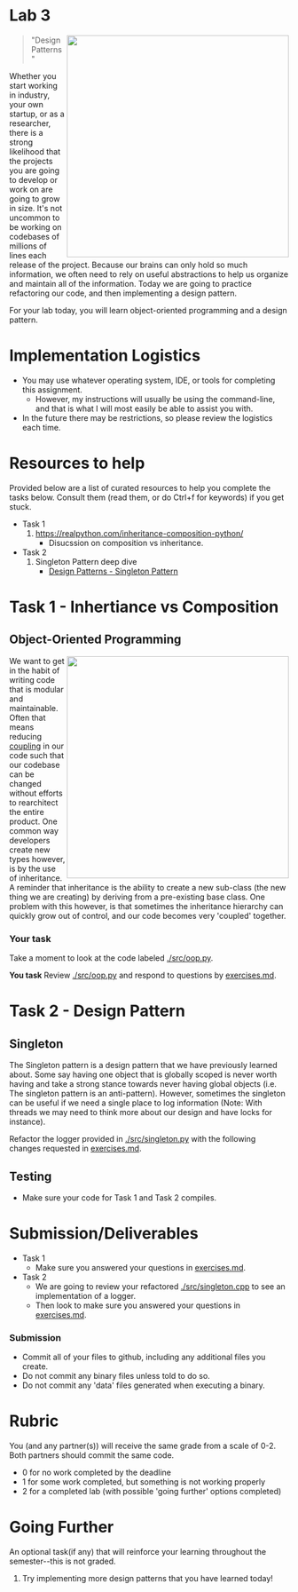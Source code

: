 # Lab 3

<img align="right" src="./media/patterns.png" width="400px"/>


> "Design Patterns"

Whether you start working in industry, your own startup, or as a researcher, there is a strong likelihood that the projects you are going to develop or work on are going to grow in size. It's not uncommon to be working on codebases of millions of lines each release of the project. Because our brains can only hold so much information, we often need to rely on useful abstractions to help us organize and maintain all of the information. Today we are going to practice refactoring our code, and then implementing a design pattern.

For your lab today, you will learn object-oriented programming and a design pattern.

# Implementation Logistics

- You may use whatever operating system, IDE, or tools for completing this assignment.
	- However, my instructions will usually be using the command-line, and that is what I will most easily be able to assist you with.
- In the future there may be restrictions, so please review the logistics each time.

# Resources to help

Provided below are a list of curated resources to help you complete the tasks below. Consult them (read them, or do Ctrl+f for keywords) if you get stuck.

- Task 1
	1. https://realpython.com/inheritance-composition-python/
		- Disucssion on composition vs inheritance.
- Task 2
	1. Singleton Pattern deep dive
		- [Design Patterns - Singleton Pattern](https://python-patterns.guide/gang-of-four/singleton/)
	
# Task 1 - Inhertiance vs Composition

## Object-Oriented Programming

<img align="right" width="400px" src="./media/inheritance.jpg">

We want to get in the habit of writing code that is modular and maintainable. Often that means reducing [coupling](https://en.wikipedia.org/wiki/Coupling_(computer_programming)) in our code such that our codebase can be changed without efforts to rearchitect the entire product. One common way developers create new types however, is by the use of inheritance. A reminder that inheritance is the ability to create a new sub-class (the new thing we are creating) by deriving from a pre-existing base class. One problem with this however, is that sometimes the inheritance hierarchy can quickly grow out of control, and our code becomes very 'coupled' together.

### Your task

Take a moment to look at the code labeled [./src/oop.py](./src/oop.py). 

**You task** Review [./src/oop.py](./src/oop.py) and respond to questions by [exercises.md](./exercises.md).

# Task 2 - Design Pattern

## Singleton

The Singleton pattern is a design pattern that we have previously learned about. Some say having one object that is globally scoped is never worth having and take a strong stance towards never having global objects (i.e. The singleton pattern is an anti-pattern). However, sometimes the singleton can be useful if we need a single place to log information (Note: With threads we may need to think more about our design and have locks for instance). 


Refactor the logger provided in [./src/singleton.py](./src/singleton.py) with the following changes requested in [exercises.md](./exercises.md).

## Testing

- Make sure your code for Task 1 and Task 2 compiles.

# Submission/Deliverables

- Task 1
	- Make sure you answered your questions in [exercises.md](./exercises.md).
- Task 2
	- We are going to review your refactored [./src/singleton.cpp](./src/singleton.py) to see an implementation of a logger.
	- Then look to make sure you answered your questions in [exercises.md](./exercises.md).

### Submission

- Commit all of your files to github, including any additional files you create.
- Do not commit any binary files unless told to do so.
- Do not commit any 'data' files generated when executing a binary.

# Rubric

You (and any partner(s)) will receive the same grade from a scale of 0-2. Both partners should commit the same code.

- 0 for no work completed by the deadline
- 1 for some work completed, but something is not working properly
- 2 for a completed lab (with possible 'going further' options completed)

# Going Further

An optional task(if any) that will reinforce your learning throughout the semester--this is not graded.

1. Try implementing more design patterns that you have learned today!

